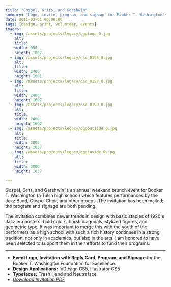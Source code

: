 ```yaml
---
title: "Gospel, Grits, and Gershwin"
summary: "Logo, invite, program, and signage for Booker T. Washington's Gospel, Grits, and Gershwin 2011."
date: 2011-03-01 00:00:00
tags: [design, print, volunteer, events]
images:
  - img: /assets/projects/legacy/ggglogo_0.jpg
    alt:
    title:
    width: 950
    height: 1007
  - img: /assets/projects/legacy/dsc_0195_0.jpg
    alt:
    title:
    width: 2400
    height: 1601
  - img: /assets/projects/legacy/dsc_0197_0.jpg
    alt:
    title:
    width: 2400
    height: 1607
  - img: /assets/projects/legacy/dsc_0199_0.jpg
    alt:
    title:
    width: 2400
    height: 1607
  - img: /assets/projects/legacy/gggoutside_0.jpg
    alt:
    title:
    width: 2000
    height: 1037
  - img: /assets/projects/legacy/ggginside_0.jpg
    alt:
    title:
    width: 2000
    height: 1037

---
```


<p>Gospel, Grits, and Gershwin is an annual weekend brunch event for Booker T. Washington (a Tulsa high school) which features performances by the Jazz Band, Gospel Choir, and other groups. The invitation has been mailed; the program and signage are both pending.</p><p>The invitation combines newer trends in design with basic staples of 1920's Jazz era posters: bold colors, harsh diagonals, stylized figures, and geometric type. It was important to merge this with the youth of the performers as a high school with such a rich history continues in a strong tradition, not only in academics, but also in the arts. I am honored to have been selected to support them in their efforts to fund their programs.</p>

---

<ul><li><strong>Event Logo, Invitation with Reply Card, Program, and Signage</strong> for the Booker T. Washington Foundation for Excellence.</li><li><strong>Design Applications:</strong> InDesign CS5, Illustrator CS5</li><li><strong>Typefaces:</strong> Trash Hand and Neutraface</li><li><em><a title="GGG Invite" href="/assets/pdf/tu-ggg-invite.pdf">Download Invitation PDF</a></em></li></ul>
